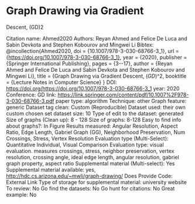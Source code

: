 # Graph Drawing via Gradient
Descent, (GD)2

Citation name: Ahmed2020
Authors: Reyan Ahmed and Felice De Luca and Sabin Devkota and Stephen Kobourov and Mingwei Li
Bibtex: @incollection{Ahmed2020,
doi = {10.1007/978-3-030-68766-3_1},
url = {https://doi.org/10.1007/978-3-030-68766-3_1},
year = {2020},
publisher = {Springer International Publishing},
pages = {3--17},
author = {Reyan Ahmed and Felice De Luca and Sabin Devkota and Stephen Kobourov and Mingwei Li},
title = {Graph Drawing via Gradient Descent, $({GD}){\^{}}2$,
booktitle = {Lecture Notes in Computer Science}
}
DOI: https://doi.org/https://doi.org/10.1007/978-3-030-68766-3_1
year: 2020
Conference: GD
link: https://link.springer.com/content/pdf/10.1007%2F978-3-030-68766-3.pdf
paper type: algorithm
Technique: other
Graph feature: generic
Dataset tag clean: Custom (Reproducible)
Dataset used: their own custom chosen set
dataset size: 10
Type of edit to the dataset: generated
Size of graphs (Clean up): 8 - 128
Size of graphs: 8-128
Easy to find info about graphs?: In Figure
Results measured: Angular Resolution, Aspect Ratio, Edge Length, Gabriel Graph (GG), Neighborhood Preservation, Num Crossings, Stress, Vertex Resolution
Evaluation type (Multi-Select): Quantitative Individual, Visual Comparison
Evaluation type: visual evaluation. measures crossings, stress, neighbor preservation, vertex resolution, crossing angle, ideal edge length, angular resolution, gabriel graph property, aspect ratio
Supplemental material (Multi-select): Yes
Supplemental material available: yes, http://hdc.cs.arizona.edu/~mwli/graph-drawing/
Does Provide Code: External Link
Type of storage for supplemental material: university website
To review: No
Go find the datasets: No
Go hunt for citations: No
Great example: No